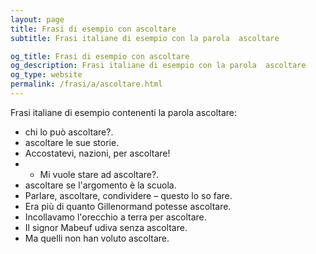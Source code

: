 ```yaml
---
layout: page
title: Frasi di esempio con ascoltare 
subtitle: Frasi italiane di esempio con la parola  ascoltare

og_title: Frasi di esempio con ascoltare 
og_description: Frasi italiane di esempio con la parola  ascoltare
og_type: website
permalink: /frasi/a/ascoltare.html
---
```


Frasi italiane di esempio contenenti la parola ascoltare:


- chi lo può ascoltare?.
- ascoltare le sue storie.
- Accostatevi, nazioni, per ascoltare!
- - Mi vuole stare ad ascoltare?.
- ascoltare se l'argomento è la scuola.
- Parlare, ascoltare, condividere – questo lo so fare.
- Era più di quanto Gillenormand potesse ascoltare.
- Incollavamo l'orecchio a terra per ascoltare.
- Il signor Mabeuf udiva senza ascoltare.
- Ma quelli non han voluto ascoltare.
